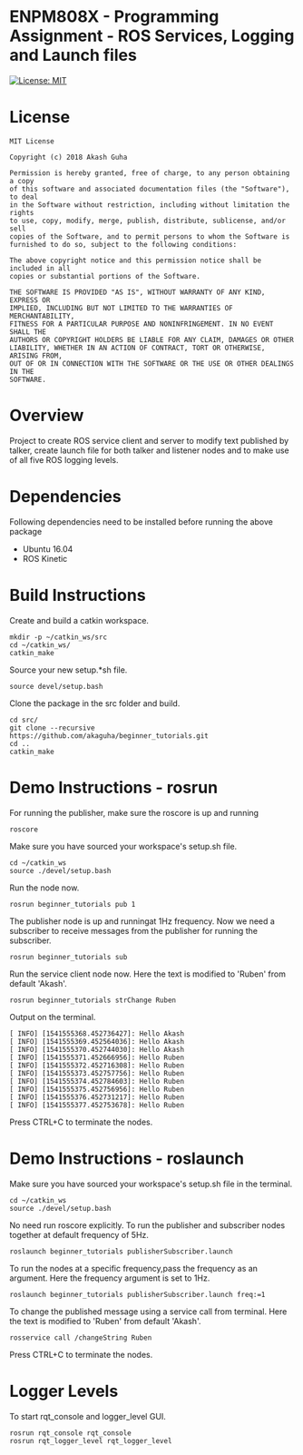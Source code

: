 # ENPM808X - Programming Assignment - ROS Services, Logging and Launch files
[![License: MIT](https://img.shields.io/badge/License-MIT-green.svg)](https://opensource.org/licenses/MIT)

# License
```
MIT License

Copyright (c) 2018 Akash Guha

Permission is hereby granted, free of charge, to any person obtaining a copy
of this software and associated documentation files (the "Software"), to deal
in the Software without restriction, including without limitation the rights
to use, copy, modify, merge, publish, distribute, sublicense, and/or sell
copies of the Software, and to permit persons to whom the Software is
furnished to do so, subject to the following conditions:

The above copyright notice and this permission notice shall be included in all
copies or substantial portions of the Software.

THE SOFTWARE IS PROVIDED "AS IS", WITHOUT WARRANTY OF ANY KIND, EXPRESS OR
IMPLIED, INCLUDING BUT NOT LIMITED TO THE WARRANTIES OF MERCHANTABILITY,
FITNESS FOR A PARTICULAR PURPOSE AND NONINFRINGEMENT. IN NO EVENT SHALL THE
AUTHORS OR COPYRIGHT HOLDERS BE LIABLE FOR ANY CLAIM, DAMAGES OR OTHER
LIABILITY, WHETHER IN AN ACTION OF CONTRACT, TORT OR OTHERWISE, ARISING FROM,
OUT OF OR IN CONNECTION WITH THE SOFTWARE OR THE USE OR OTHER DEALINGS IN THE
SOFTWARE.
```
# Overview
Project to create ROS service client and server to modify text published by talker, create launch file for both talker and listener nodes and to make use of all five ROS logging levels.

# Dependencies
Following dependencies need to be installed before running the above package
- Ubuntu 16.04
- ROS Kinetic

# Build Instructions
Create and build a catkin workspace.
```
mkdir -p ~/catkin_ws/src
cd ~/catkin_ws/
catkin_make
```
Source your new setup.*sh file.
```
source devel/setup.bash
```
Clone the package in the src folder and build.
```
cd src/
git clone --recursive https://github.com/akaguha/beginner_tutorials.git
cd ..
catkin_make
```

# Demo Instructions - rosrun
For running the publisher, make sure the roscore is up and running
```
roscore
```
Make sure you have sourced your workspace's setup.sh file.
```
cd ~/catkin_ws
source ./devel/setup.bash
```
Run the node now.
```
rosrun beginner_tutorials pub 1
```
The publisher node is up and runningat 1Hz frequency. Now we need a subscriber to receive messages from the publisher
for running the subscriber.
```
rosrun beginner_tutorials sub
```
Run the service client node now. Here the text is modified to 'Ruben' from default 'Akash'. 
```
rosrun beginner_tutorials strChange Ruben
```
Output on the terminal.
```
[ INFO] [1541555368.452736427]: Hello Akash
[ INFO] [1541555369.452564036]: Hello Akash
[ INFO] [1541555370.452744030]: Hello Akash
[ INFO] [1541555371.452666956]: Hello Ruben
[ INFO] [1541555372.452716308]: Hello Ruben
[ INFO] [1541555373.452757756]: Hello Ruben
[ INFO] [1541555374.452784603]: Hello Ruben
[ INFO] [1541555375.452756956]: Hello Ruben
[ INFO] [1541555376.452731217]: Hello Ruben
[ INFO] [1541555377.452753678]: Hello Ruben
```
 Press CTRL+C to terminate the nodes.
 
# Demo Instructions - roslaunch
Make sure you have sourced your workspace's setup.sh file in the terminal.
```
cd ~/catkin_ws
source ./devel/setup.bash
```
No need run roscore explicitly. To run the publisher and subscriber nodes together at default frequency of 5Hz.
```
roslaunch beginner_tutorials publisherSubscriber.launch 
```
To run the nodes at a specific frequency,pass the frequency as an argument. Here the frequency argument is set to 1Hz. 
```
roslaunch beginner_tutorials publisherSubscriber.launch freq:=1
```
To change the published message using a service call from terminal. Here the text is modified to 'Ruben' from default 'Akash'.
```
rosservice call /changeString Ruben
```
Press CTRL+C to terminate the nodes.

# Logger Levels
To start rqt_console and logger_level GUI.
```
rosrun rqt_console rqt_console
rosrun rqt_logger_level rqt_logger_level
```

